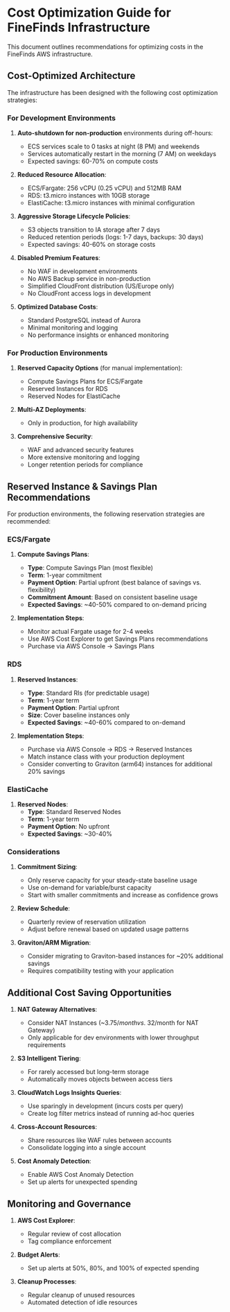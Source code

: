 # Cost Optimization Guide for FineFinds Infrastructure

This document outlines recommendations for optimizing costs in the FineFinds AWS infrastructure.

## Cost-Optimized Architecture

The infrastructure has been designed with the following cost optimization strategies:

### For Development Environments

1. **Auto-shutdown for non-production** environments during off-hours:
   - ECS services scale to 0 tasks at night (8 PM) and weekends
   - Services automatically restart in the morning (7 AM) on weekdays
   - Expected savings: 60-70% on compute costs

2. **Reduced Resource Allocation**:
   - ECS/Fargate: 256 vCPU (0.25 vCPU) and 512MB RAM
   - RDS: t3.micro instances with 10GB storage
   - ElastiCache: t3.micro instances with minimal configuration

3. **Aggressive Storage Lifecycle Policies**:
   - S3 objects transition to IA storage after 7 days
   - Reduced retention periods (logs: 1-7 days, backups: 30 days)
   - Expected savings: 40-60% on storage costs

4. **Disabled Premium Features**:
   - No WAF in development environments
   - No AWS Backup service in non-production
   - Simplified CloudFront distribution (US/Europe only)
   - No CloudFront access logs in development

5. **Optimized Database Costs**:
   - Standard PostgreSQL instead of Aurora
   - Minimal monitoring and logging
   - No performance insights or enhanced monitoring

### For Production Environments

1. **Reserved Capacity Options** (for manual implementation):
   - Compute Savings Plans for ECS/Fargate
   - Reserved Instances for RDS
   - Reserved Nodes for ElastiCache

2. **Multi-AZ Deployments**:
   - Only in production, for high availability

3. **Comprehensive Security**:
   - WAF and advanced security features
   - More extensive monitoring and logging
   - Longer retention periods for compliance

## Reserved Instance & Savings Plan Recommendations

For production environments, the following reservation strategies are recommended:

### ECS/Fargate

1. **Compute Savings Plans**:
   - **Type**: Compute Savings Plan (most flexible)
   - **Term**: 1-year commitment
   - **Payment Option**: Partial upfront (best balance of savings vs. flexibility)
   - **Commitment Amount**: Based on consistent baseline usage
   - **Expected Savings**: ~40-50% compared to on-demand pricing

2. **Implementation Steps**:
   - Monitor actual Fargate usage for 2-4 weeks
   - Use AWS Cost Explorer to get Savings Plans recommendations
   - Purchase via AWS Console → Savings Plans

### RDS

1. **Reserved Instances**:
   - **Type**: Standard RIs (for predictable usage)
   - **Term**: 1-year term
   - **Payment Option**: Partial upfront
   - **Size**: Cover baseline instances only
   - **Expected Savings**: ~40-60% compared to on-demand

2. **Implementation Steps**:
   - Purchase via AWS Console → RDS → Reserved Instances
   - Match instance class with your production deployment
   - Consider converting to Graviton (arm64) instances for additional 20% savings

### ElastiCache

1. **Reserved Nodes**:
   - **Type**: Standard Reserved Nodes
   - **Term**: 1-year term
   - **Payment Option**: No upfront
   - **Expected Savings**: ~30-40%

### Considerations

1. **Commitment Sizing**:
   - Only reserve capacity for your steady-state baseline usage
   - Use on-demand for variable/burst capacity
   - Start with smaller commitments and increase as confidence grows

2. **Review Schedule**:
   - Quarterly review of reservation utilization
   - Adjust before renewal based on updated usage patterns

3. **Graviton/ARM Migration**:
   - Consider migrating to Graviton-based instances for ~20% additional savings
   - Requires compatibility testing with your application

## Additional Cost Saving Opportunities

1. **NAT Gateway Alternatives**:
   - Consider NAT Instances (~$3.75/month vs. ~$32/month for NAT Gateway)
   - Only applicable for dev environments with lower throughput requirements

2. **S3 Intelligent Tiering**:
   - For rarely accessed but long-term storage 
   - Automatically moves objects between access tiers

3. **CloudWatch Logs Insights Queries**:
   - Use sparingly in development (incurs costs per query)
   - Create log filter metrics instead of running ad-hoc queries

4. **Cross-Account Resources**:
   - Share resources like WAF rules between accounts
   - Consolidate logging into a single account

5. **Cost Anomaly Detection**:
   - Enable AWS Cost Anomaly Detection
   - Set up alerts for unexpected spending

## Monitoring and Governance

1. **AWS Cost Explorer**:
   - Regular review of cost allocation
   - Tag compliance enforcement

2. **Budget Alerts**:
   - Set up alerts at 50%, 80%, and 100% of expected spending

3. **Cleanup Processes**:
   - Regular cleanup of unused resources
   - Automated detection of idle resources 